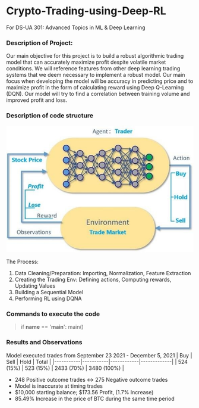 # Crypto-Trading-using-Deep-RL
For DS-UA 301: Advanced Topics in ML &amp; Deep Learning

### Description of Project:
Our main objective for this project is to build a robust algorithmic trading model that can accurately maximize profit despite volatile market conditions. We will reference features from other deep learning trading systems that we deem necessary to implement a robust model. Our main focus when developing the model will be accuracy in predicting price and to maximize profit in the form of calculating reward using Deep Q-Learning (DQN). Our model will try to find a correlation between training volume and improved profit and loss.

### Description of code structure

![Architecture](Deep-reinforcement-learning-structure-for-cryptocurrency-trading.png)

The Process:
1. Data Cleaning/Preparation: Importing, Normalization, Feature Extraction
2. Creating the Trading Env: Defining actions, Computing rewards, Updating Values
3. Building a Sequential Model 
5. Performing RL using DQNA

### Commands to execute the code
> if __name__ == '__main__':
>   main()

### Results and Observations

Model executed trades from September 23 2021 - December 5, 2021
| Buy       | Sell      | Hold       | Total       |
|-----------|-----------|------------|-------------|
| 524 (15%) | 523 (15%) | 2433 (70%) | 3480 (100%) |

* 248 Positive outcome trades <-> 275 Negative outcome trades
* Model is inaccurate at timing trades
* $10,000 starting balance; $173.56 Profit, (1.7% Increase)
* 85.49%  Increase in the price of BTC during the same time period

